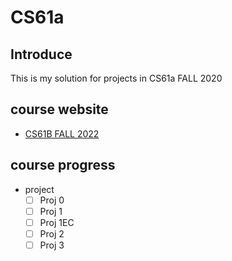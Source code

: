 # CS61a

## Introduce

This is my solution for projects in CS61a FALL 2020

## course website

- [CS61B FALL 2022]([https://inst.eecs.berkeley.edu/~cs61a/fa20/])

## course progress

- project
  - [ ] Proj 0
  - [ ] Proj 1
  - [ ] Proj 1EC
  - [ ] Proj 2
  - [ ] Proj 3
